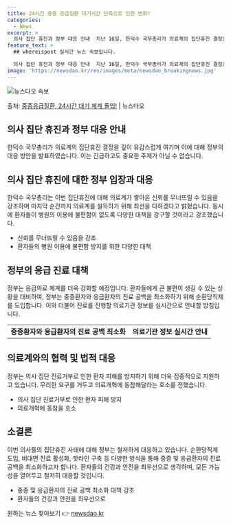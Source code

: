 ```yaml
---
title: 24시간 중증 응급질환 대기시간 단축으로 인한 변화!
categories:
  - News
excerpt: >
  의사 집단 휴진과 정부 대응 안내  지난 16일, 한덕수 국무총리가 의료계의 집단휴진 결정을 깊이 유감스럽게…
feature_text: >
  ## whereispost 실시간 뉴스 속보입니다.

  의사 집단 휴진과 정부 대응 안내  지난 16일, 한덕수 국무총리가 의료계의 집단휴진 결정을 깊이 유감스럽게…
image: 'https://newsdao.kr/res/images/meta/newsdao_breakingnews.jpg'
---
```


![뉴스다오 속보](https://newsdao.kr/res/images/meta/newsdao_breakingnews.jpg)

<p>출처: <a href="https://newsdao.kr/4263" rel="dofollow">중증응급질환, 24시간 대기 체계 돌입!</a> | 뉴스다오</p>

<h2 data-ke-size="size26">의사 집단 휴진과 정부 대응 안내</h2>
<p data-ke-size="size16">한덕수 국무총리가 의료계의 집단휴진 결정을 깊이 유감스럽게 여기며 이에 대해 정부의 대응 방안을 발표하였습니다. 이는 긴급하고도 중요한 주제가 아닐 수 없습니다.</p>

<h2 data-ke-size="size24">의사 집단 휴진에 대한 정부 입장과 대응</h2>
<p data-ke-size="size16">한덕수 국무총리는 이번 집단휴진에 대해 의료계가 쌓아온 신뢰를 무너뜨릴 수 있음을 강조하며 마지막 순간까지 의료계를 설득하기 위해 최선을 다하겠다고 밝혔습니다. 동시에 환자들이 병원의 이용에 불편함이 없도록 다양한 대책을 강구할 것이라고 강조했습니다.</p>
<ul>
  <li>신뢰를 무너뜨릴 수 있음을 강조</li>
  <li>환자들의 병원 이용에 불편함 방지를 위한 다양한 대책</li>
</ul>

<h2 data-ke-size="size24">정부의 응급 진료 대책</h2>
<p data-ke-size="size16">정부는 응급의료 체계를 더욱 강화할 예정입니다. 환자들에게 큰 불편이 생길 수 있는 상황을 대비하여, 정부는 중증환자와 응급환자의 진료 공백을 최소화하기 위해 순환당직제를 도입합니다. 이와 더불어 진료를 진행할 의료기관 정보를 실시간으로 안내할 방침입니다.</p>
<table>
  <tr>
    <td style="text-align: center; height: 17px;"><b>중증환자와 응급환자의 진료 공백 최소화</b></td>
    <td style="text-align: center; height: 17px;"><b>의료기관 정보 실시간 안내</b></td>
  </tr>
</table>

<h2 data-ke-size="size24">의료계와의 협력 및 법적 대응</h2>
<p data-ke-size="size16">정부는 의사 집단 진료거부로 인한 환자 피해를 방지하기 위해 더욱 집중적으로 지원하고 있습니다. 무리한 요구를 거두고 의료개혁에 동참해달라는 호소를 전했습니다.</p>
<ul>
  <li>의사 집단 진료거부로 인한 환자 피해 방지</li>
  <li>의료개혁에 동참을 호소</li>
</ul>

<h2 data-ke-size="size24">소결론</h2>
<p data-ke-size="size16">이번 의사들의 집단휴진 사태에 대해 정부는 철저하게 대응하고 있습니다. 순환당직제 도입, 비대면 진료 활성화, 핫라인 구축 등 다양한 방식을 통해 중증 및 응급환자의 진료 공백을 최소화하고자 합니다. 환자들의 건강과 안전을 최우선으로 생각하며, 모든 가능성을 열어두고 철저히 대응할 것입니다.</p>
<ul>
  <li>중증 및 응급환자의 진료 공백 최소화 대책 강조</li>
  <li>환자들의 건강과 안전을 최우선으로</li>
</ul> 

원하는 뉴스 찾아보기 👉 <a href="https://newsdao.kr" rel="dofollow">newsdao.kr</a>


